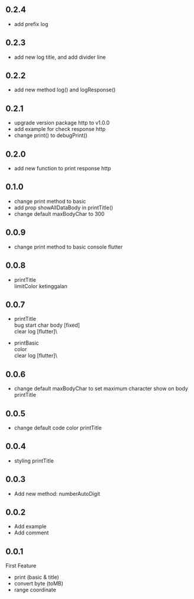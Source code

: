 ## 0.2.4

- add prefix log

## 0.2.3

- add new log title, and add divider line

## 0.2.2

- add new method log() and logResponse()

## 0.2.1

- upgrade version package http to v1.0.0
- add example for check response http
- change print() to debugPrint()

## 0.2.0

- add new function to print response http

## 0.1.0

- change print method to basic
- add prop showAllDataBody in printTitle()
- change default maxBodyChar to 300

## 0.0.9

- change print method to basic console flutter

## 0.0.8

- printTitle\
  limitColor ketinggalan

## 0.0.7

- printTitle\
  bug start char body [fixed]\
  clear log [flutter]\

- printBasic\
  color\
  clear log [flutter]\

## 0.0.6

- change default maxBodyChar to set maximum character show on body printTitle

## 0.0.5

- change default code color printTitle

## 0.0.4

- styling printTitle

## 0.0.3

- Add new method: numberAutoDigit

## 0.0.2

- Add example
- Add comment

## 0.0.1

First Feature

- print (basic & title)
- convert byte (toMB)
- range coordinate
